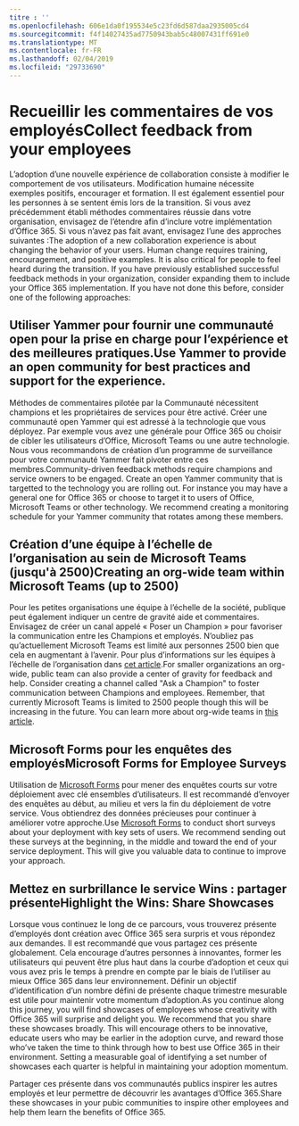 ```yaml
---
titre : ''
ms.openlocfilehash: 606e1da0f195534e5c23fd6d587daa2935005cd4
ms.sourcegitcommit: f4f14027435ad7750943bab5c48007431ff691e0
ms.translationtype: MT
ms.contentlocale: fr-FR
ms.lasthandoff: 02/04/2019
ms.locfileid: "29733690"
---
```

# <a name="collect-feedback-from-your-employees"></a><span data-ttu-id="cb4a2-102">Recueillir les commentaires de vos employés</span><span class="sxs-lookup"><span data-stu-id="cb4a2-102">Collect feedback from your employees</span></span>

<span data-ttu-id="cb4a2-p101">L’adoption d’une nouvelle expérience de collaboration consiste à modifier le comportement de vos utilisateurs. Modification humaine nécessite exemples positifs, encourager et formation. Il est également essentiel pour les personnes à se sentent émis lors de la transition. Si vous avez précédemment établi méthodes commentaires réussie dans votre organisation, envisagez de l’étendre afin d’inclure votre implémentation d’Office 365. Si vous n’avez pas fait avant, envisagez l’une des approches suivantes :</span><span class="sxs-lookup"><span data-stu-id="cb4a2-p101">The adoption of a new collaboration experience is about changing the behavior of your users. Human change requires training, encouragement, and positive examples. It is also critical for people to feel heard during the transition. If you have previously established successful feedback methods in your organization, consider expanding them to include your Office 365 implementation. If you have not done this before, consider one of the following approaches:</span></span>

## <a name="use-yammer-to-provide-an-open-community-for-best-practices-and-support-for-the-experience"></a><span data-ttu-id="cb4a2-108">Utiliser Yammer pour fournir une communauté open pour la prise en charge pour l’expérience et des meilleures pratiques.</span><span class="sxs-lookup"><span data-stu-id="cb4a2-108">Use Yammer to provide an open community for best practices and support for the experience.</span></span>
<span data-ttu-id="cb4a2-p102">Méthodes de commentaires pilotée par la Communauté nécessitent champions et les propriétaires de services pour être activé. Créer une communauté open Yammer qui est adressé à la technologie que vous déployez.  Par exemple vous avez une générale pour Office 365 ou choisir de cibler les utilisateurs d’Office, Microsoft Teams ou une autre technologie.  Nous vous recommandons de création d’un programme de surveillance pour votre communauté Yammer fait pivoter entre ces membres.</span><span class="sxs-lookup"><span data-stu-id="cb4a2-p102">Community-driven feedback methods require champions and service owners to be engaged. Create an open Yammer community that is targetted to the technology you are rolling out.  For instance you may have a general one for Office 365 or choose to target it to users of Office, Microsoft Teams or other technology.  We recommend creating a monitoring schedule for your Yammer community that rotates among these members.</span></span> 

## <a name="creating-an-org-wide-team-within-microsoft-teams-up-to-2500"></a><span data-ttu-id="cb4a2-112">Création d’une équipe à l’échelle de l’organisation au sein de Microsoft Teams (jusqu'à 2500)</span><span class="sxs-lookup"><span data-stu-id="cb4a2-112">Creating an org-wide team within Microsoft Teams (up to 2500)</span></span>
<span data-ttu-id="cb4a2-p103">Pour les petites organisations une équipe à l’échelle de la société, publique peut également indiquer un centre de gravité aide et commentaires.  Envisagez de créer un canal appelé « Poser un Champion » pour favoriser la communication entre les Champions et employés.  N’oubliez pas qu’actuellement Microsoft Teams est limité aux personnes 2500 bien que cela en augmentant à l’avenir. Pour plus d’informations sur les équipes à l’échelle de l’organisation dans [cet article](https://docs.microsoft.com/en-us/microsoftteams/create-an-org-wide-team).</span><span class="sxs-lookup"><span data-stu-id="cb4a2-p103">For smaller organizations an org-wide, public team can also provide a center of gravity for feedback and help.  Consider creating a channel called "Ask a Champion" to foster communication between Champions and employees.  Remember, that currently Microsoft Teams is limited to 2500 people though this will be increasing in the future. You can learn more about org-wide teams in [this article](https://docs.microsoft.com/en-us/microsoftteams/create-an-org-wide-team).</span></span> 

## <a name="microsoft-forms-for-employee-surveys"></a><span data-ttu-id="cb4a2-117">Microsoft Forms pour les enquêtes des employés</span><span class="sxs-lookup"><span data-stu-id="cb4a2-117">Microsoft Forms for Employee Surveys</span></span>

<span data-ttu-id="cb4a2-p104">Utilisation de [Microsoft Forms](https://support.office.com/en-us/forms) pour mener des enquêtes courts sur votre déploiement avec clé ensembles d’utilisateurs.  Il est recommandé d’envoyer des enquêtes au début, au milieu et vers la fin du déploiement de votre service.  Vous obtiendrez des données précieuses pour continuer à améliorer votre approche.</span><span class="sxs-lookup"><span data-stu-id="cb4a2-p104">Use [Microsoft Forms](https://support.office.com/en-us/forms) to conduct short surveys about your deployment with key sets of users.  We recommend sending out these surveys at the beginning, in the middle and toward the end of your service deployment.  This will give you valuable data to continue to improve your approach.</span></span>  

## <a name="highlight-the-wins-share-showcases"></a><span data-ttu-id="cb4a2-121">Mettez en surbrillance le service Wins : partager présente</span><span class="sxs-lookup"><span data-stu-id="cb4a2-121">Highlight the Wins: Share Showcases</span></span>
<span data-ttu-id="cb4a2-p105">Lorsque vous continuez le long de ce parcours, vous trouverez présente d’employés dont création avec Office 365 sera surpris et vous répondez aux demandes. Il est recommandé que vous partagez ces présente globalement. Cela encourage d’autres personnes à innovantes, former les utilisateurs qui peuvent être plus haut dans la courbe d’adoption et ceux qui vous avez pris le temps à prendre en compte par le biais de l’utiliser au mieux Office 365 dans leur environnement. Définir un objectif d’identification d’un nombre défini de présente chaque trimestre mesurable est utile pour maintenir votre momentum d’adoption.</span><span class="sxs-lookup"><span data-stu-id="cb4a2-p105">As you continue along this journey, you will find showcases of employees whose creativity with Office 365 will surprise and delight you. We recommend that you share these showcases broadly. This will encourage others to be innovative, educate users who may be earlier in the adoption curve, and reward those who’ve taken the time to think through how to best use Office 365 in their environment. Setting a measurable goal of identifying a set number of showcases each quarter is helpful in maintaining your adoption momentum.</span></span>

<span data-ttu-id="cb4a2-126">Partager ces présente dans vos communautés publics inspirer les autres employés et leur permettre de découvrir les avantages d’Office 365.</span><span class="sxs-lookup"><span data-stu-id="cb4a2-126">Share these showcases in your pubic communities to inspire other employees and help them learn the benefits of Office 365.</span></span>  